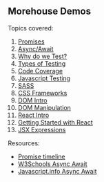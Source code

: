 ## Morehouse Demos


Topics covered:

1. [Promises](https://github.com/om-morehouse/web-programming-spring2021/blob/master/javascript/promises.md)
2. [Async/Await](https://github.com/om-morehouse/web-programming-spring2021/blob/master/javascript/async-await.md)
3. [Why do we Test?](https://github.com/om-morehouse/web-programming-spring2021/blob/master/javascript/testing/why.md)
4. [Types of Testing](https://github.com/om-morehouse/web-programming-spring2021/blob/master/javascript/testing/types.md)
5. [Code Coverage](https://github.com/om-morehouse/web-programming-spring2021/blob/master/javascript/testing/coverage.md)
6. [Javascript Testing](https://github.com/om-morehouse/web-programming-spring2021/blob/master/javascript/testing/javascript-testing.md)
7. [SASS](https://github.com/om-morehouse/web-programming-spring2021/blob/master/web-essentials/sass.adoc)
8. [CSS Frameworks](./05-CSSFrameworks/README.md)
9. [DOM Intro](https://github.com/om-morehouse/web-programming-spring2021/blob/master/web-essentials/dom-intro.adoc)
10. [DOM Manipulation](https://github.com/om-morehouse/web-programming-spring2021/blob/master/web-essentials/dom-manipulation.adoc)
11. [React Intro](https://github.com/om-morehouse/web-programming-spring2021/blob/master/react/foundations/react-intro.adoc)
12. [Getting Started with React](https://github.com/om-morehouse/web-programming-spring2021/blob/master/react/foundations/getting-started.adoc)
13. [JSX Expressions](https://github.com/om-morehouse/web-programming-spring2021/blob/master/react/foundations/jsx-expressions.adoc)


Resources:

* [Promise timeline](https://media.prod.mdn.mozit.cloud/attachments/2018/04/18/15911/32e79f722e83940fdaea297acdb5df92/promises.png)
* [W3Schools Async Await](https://www.w3schools.com/js/js_async.asp)
* [Javascript.info Async Await](https://javascript.info/async-await)